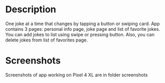 # Description

One joke at a time that changes by tapping a button or swiping card. App contains 3 pages: personal info page, joke page and list of favorite jokes. You can add jokes to list using swipe or pressing button. Also, you can delete jokes from list of favorites page.


# Screenshots 

Screenshots of app working on Pixel 4 XL are in folder screenshots
